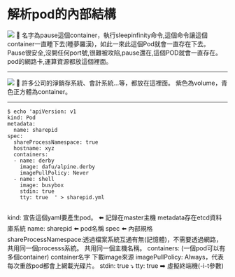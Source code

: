 # 解析pod的內部結構
![](https://i.imgur.com/FaU4ggy.png)
:pushpin: 名字為pause這個container，執行sleepinfinity命令,這個命令讓這個container一直睡下去(睡夢羅漢)，如此一來此這個Pod就會一直存在下去。
Pause很安全,沒開任何port號,很難被攻陷,pause還在,這個POD就會一直存在。
pod的網路卡,運算資源都放這個裡面。

---


![](https://i.imgur.com/0qvQUbD.png)
:pushpin: 許多公司的淨銷存系統、會計系統...等，都放在這裡面。
紫色為volume，青色正方體為container。

---
```
$ echo 'apiVersion: v1
kind: Pod
metadata:
  name: sharepid
spec:
  shareProcessNamespace: true
  hostname: xyz 
  containers:
  - name: derby
    image: dafu/alpine.derby
    imagePullPolicy: Never
  - name: shell
    image: busybox
    stdin: true
    tty: true  ' > sharepid.yml


```
kind: 宣告這個yaml要產生pod。 :arrow_left: 記錄在master主機
metadata存在etcd資料庫系統
    name: sharepid :arrow_left: pod名稱
spec :arrow_left: 內部規格
shareProcessNamespace:透過檔案系統互通有無(記憶體)，不需要透過網路，共用同一個processs系統。
共用同一個主機名稱。
containers: (一個pod可以有多個container)
container名字
下載image來源
imagePullPolicy: Always，代表每次重啟pod都會上網載光碟片。
stdin: true :arrow_heading_down: 
tty: true :arrow_right: 虛擬終端機(-i-t參數)